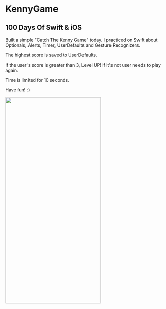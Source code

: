 # KennyGame

## 100 Days Of Swift & iOS

Built a simple "Catch The Kenny Game" today. I practiced on Swift about Optionals, Alerts, Timer, UserDefaults and Gesture Recognizers.

The highest score is saved to UserDefaults.

If the user's score is greater than 3, Level UP! If it's not user needs to play again. 

Time is limited for 10 seconds. 

Have fun! :)

<p><img align="left" src="https://github.com/cnmalper/KennyGame/blob/main/kenny.gif" width="300" height="650"/></p>
